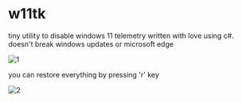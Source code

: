 # w11tk
tiny utility to disable windows 11 telemetry written with love using c#. doesn't break windows updates or microsoft edge 

![1](https://github.com/hessfire/w11tk/assets/134144364/ab9298e2-9943-4f41-ae7d-91df80280fb8)

you can restore everything by pressing 'r' key

![2](https://github.com/hessfire/w11tk/assets/134144364/d608a6e2-df76-489e-8204-addbb66187ea)
